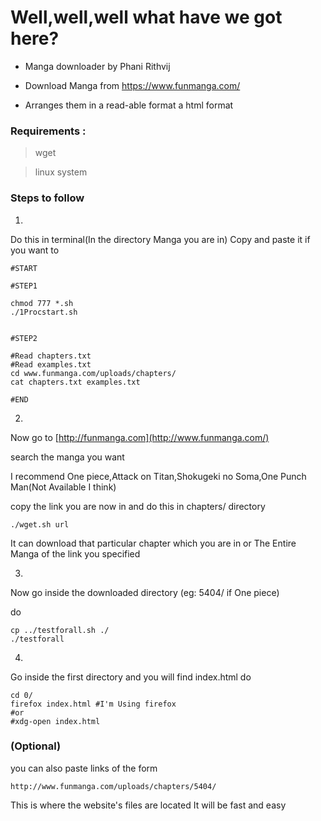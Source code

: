 # Well,well,well what have we got here?

- Manga downloader by Phani Rithvij

- Download Manga from https://www.funmanga.com/

- Arranges them in a read-able format a html format

### Requirements :

> wget

> linux system

### Steps to follow

1)
Do this in terminal(In the directory Manga you are in)
Copy and paste it if you want to

```shell
#START

#STEP1

chmod 777 *.sh
./1Procstart.sh


#STEP2

#Read chapters.txt
#Read examples.txt
cd www.funmanga.com/uploads/chapters/
cat chapters.txt examples.txt

#END
```

2)

Now go to [http://funmanga.com](http://www.funmanga.com/)

search the manga you want

I recommend One piece,Attack on Titan,Shokugeki no Soma,One Punch Man(Not Available I think)

copy the link you are now in and do this in chapters/ directory

```shell
./wget.sh url
```

It can download that particular chapter which you are in
or The Entire Manga of the link you specified

3)
Now go inside the downloaded directory (eg: 5404/ if One piece)

do

```shell
cp ../testforall.sh ./
./testforall
```

4)
Go inside the first directory and you will find index.html
do

```shell
cd 0/
firefox index.html #I'm Using firefox
#or
#xdg-open index.html
```

### (Optional)

you can also paste links of the form

```shell
http://www.funmanga.com/uploads/chapters/5404/
```

This is where the website's files are located
It will be fast and easy
